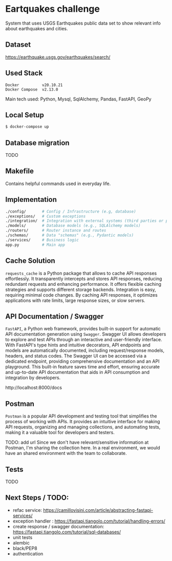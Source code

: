 # Eartquakes challenge
System that uses USGS Earthquakes public data set to show relevant info about earthquakes and cities.

## Dataset
https://earthquake.usgs.gov/earthquakes/search/

## Used Stack
```
Docker          v20.10.21
Docker Compose  v2.13.0
```
Main tech used: Python, Mysql, SqlAlchemy, Pandas, FastAPI, GeoPy


## Local Setup
``` bash
$ docker-compose up
```

## Database migration
TODO


## Makefile
Contains helpful commands used in everyday life.

## Implementation
``` bash
./config/       # Config / Infrastructure (e.g, database)
./exceptions/   # Custom exceptions
./integration/  # Integration with external systems (third parties or public data)
./models/       # Database models (e.g., SQLAlchemy models)
./routers/      # Router instance and routes
./schemas/      # Data "schemas" (e.g., Pydantic models)
./services/     # Business logic
app.py          # Main app
```

## Cache Solution
`requests_cache` is a Python package that allows to cache API responses effortlessly. It transparently intercepts and stores API responses, reducing redundant requests and enhancing performance. It offers flexible caching strategies and supports different storage backends. Integration is easy, requiring minimal code changes. By caching API responses, it optimizes applications with rate limits, large response sizes, or slow servers.

## API Documentation / Swagger
`FastAPI`, a Python web framework, provides built-in support for automatic API documentation generation using `Swagger`. Swagger UI allows developers to explore and test APIs through an interactive and user-friendly interface. With FastAPI's type hints and intuitive decorators, API endpoints and models are automatically documented, including request/response models, headers, and status codes. The Swagger UI can be accessed via a dedicated endpoint, providing comprehensive documentation and an API playground. This built-in feature saves time and effort, ensuring accurate and up-to-date API documentation that aids in API consumption and integration by developers.

http://localhost:8000/docs


## Postman
`Postman` is a popular API development and testing tool that simplifies the process of working with APIs. It provides an intuitive interface for making API requests, organizing and managing collections, and automating tests, making it a valuable tool for developers and testers.

TODO: add url
Since we don't have relevant/sensitive information at Postman, I'm sharing the collection here.
In a real environment, we would have an shared environment with the team to collaborate.


## Tests
TODO


## Next Steps / TODO:
- refac service: https://camillovisini.com/article/abstracting-fastapi-services/
- exception handler : https://fastapi.tiangolo.com/tutorial/handling-errors/
- create response / swagger documentation: https://fastapi.tiangolo.com/tutorial/sql-databases/
- unit tests
- alembic
- black/PEP8
- authentication